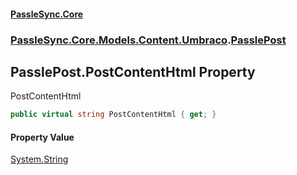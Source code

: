 #### [PassleSync.Core](index.md 'index')
### [PassleSync.Core.Models.Content.Umbraco](PassleSync.Core.Models.Content.Umbraco.md 'PassleSync.Core.Models.Content.Umbraco').[PasslePost](PassleSync.Core.Models.Content.Umbraco.PasslePost.md 'PassleSync.Core.Models.Content.Umbraco.PasslePost')

## PasslePost.PostContentHtml Property

PostContentHtml

```csharp
public virtual string PostContentHtml { get; }
```

#### Property Value
[System.String](https://docs.microsoft.com/en-us/dotnet/api/System.String 'System.String')